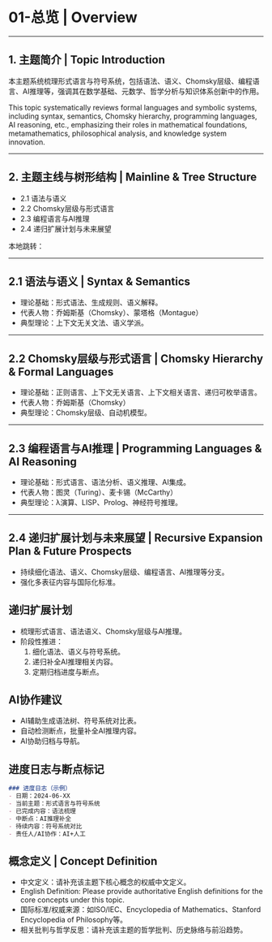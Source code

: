 # 01-总览 | Overview

---

## 1. 主题简介 | Topic Introduction

本主题系统梳理形式语言与符号系统，包括语法、语义、Chomsky层级、编程语言、AI推理等，强调其在数学基础、元数学、哲学分析与知识体系创新中的作用。

This topic systematically reviews formal languages and symbolic systems, including syntax, semantics, Chomsky hierarchy, programming languages, AI reasoning, etc., emphasizing their roles in mathematical foundations, metamathematics, philosophical analysis, and knowledge system innovation.

---

## 2. 主题主线与树形结构 | Mainline & Tree Structure

- 2.1 语法与语义
- 2.2 Chomsky层级与形式语言
- 2.3 编程语言与AI推理
- 2.4 递归扩展计划与未来展望

本地跳转：

---

## 2.1 语法与语义 | Syntax & Semantics

- 理论基础：形式语法、生成规则、语义解释。
- 代表人物：乔姆斯基（Chomsky）、蒙塔格（Montague）
- 典型理论：上下文无关文法、语义学派。

---

## 2.2 Chomsky层级与形式语言 | Chomsky Hierarchy & Formal Languages

- 理论基础：正则语言、上下文无关语言、上下文相关语言、递归可枚举语言。
- 代表人物：乔姆斯基（Chomsky）
- 典型理论：Chomsky层级、自动机模型。

---

## 2.3 编程语言与AI推理 | Programming Languages & AI Reasoning

- 理论基础：形式语言、语法分析、语义推理、AI集成。
- 代表人物：图灵（Turing）、麦卡锡（McCarthy）
- 典型理论：λ演算、LISP、Prolog、神经符号推理。

---

## 2.4 递归扩展计划与未来展望 | Recursive Expansion Plan & Future Prospects

- 持续细化语法、语义、Chomsky层级、编程语言、AI推理等分支。
- 强化多表征内容与国际化标准。

## 递归扩展计划

- 梳理形式语言、语法语义、Chomsky层级与AI推理。
- 阶段性推进：
  1. 细化语法、语义与符号系统。
  2. 递归补全AI推理相关内容。
  3. 定期归档进度与断点。

## AI协作建议

- AI辅助生成语法树、符号系统对比表。
- 自动检测断点，批量补全AI推理内容。
- AI协助归档与导航。

## 进度日志与断点标记

```markdown
### 进度日志（示例）
- 日期：2024-06-XX
- 当前主题：形式语言与符号系统
- 已完成内容：语法梳理
- 中断点：AI推理补全
- 待续内容：符号系统对比
- 责任人/AI协作：AI+人工
```
<!-- 中断点：语法/AI推理/符号系统对比 -->

## 概念定义 | Concept Definition

- 中文定义：请补充该主题下核心概念的权威中文定义。
- English Definition: Please provide authoritative English definitions for the core concepts under this topic.
- 国际标准/权威来源：如ISO/IEC、Encyclopedia of Mathematics、Stanford Encyclopedia of Philosophy等。
- 相关批判与哲学反思：请补充该主题的哲学批判、历史脉络与前沿趋势。
